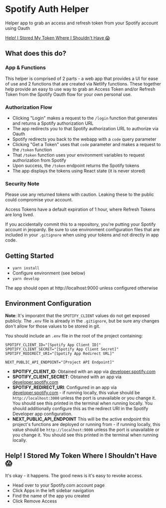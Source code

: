 # Spotify Auth Helper
Helper app to grab an access and refresh token from your Spotify account using Oauth 

[Help! I Stored My Token Where I Shouldn't Have 😱](#help-i-stored-my-token-where-i-shouldnt-have-)

## What does this do?

### App & Functions
This helper is comprised of 2 parts - a web app that provides a UI for ease of use and 2 functions that are created via Netlify functions. These together help provide an easy to use way to grab an Access Token and/or Refresh Token from the Spotify Oauth flow for your own personal use.

### Authorization Flow
* Clicking "Login" makes a request to the `/login` function that generates and returns a Spotify authorization URL
* The app redirects you to that Spotify authorization URL to authorize via Oauth
* Spotify redirects you back to the webapp with a `code` query parameter
* Clicking "Get a Token" uses that `code` parameter and makes a request to the `/token` function
* That `/token` function uses your environment variables to request authorization from Spotify
* Upon success, the `/token` endpoint returns the Spotify tokens
* The app displays the tokens using React state (it is never stored)

### Security Note
Please use any returned tokens with caution. Leaking these to the public could compromise your account.

Access Tokens have a default expiration of 1 hour, where Refresh Tokens are long lived.

If you accidentally commit this to a repository, you're putting your Spotify account in jeopardy. Be sure to use environment configuration files that are included in your `.gitignore` when using your tokens and not directly in app code.

## Getting Started
* `yarn install`
* Configure environment (see below)
* `yarn develop`

The app should open at http://localhost:9000 unless configured otherwise

## Environment Configuration
**Note**: It's imporatnt that the `SPOTIFY_CLIENT` values do not get exposed publicly. The `.env` file is already in the `.gitignore`, but be sure any changes don't allow for those values to be stored in git.

You should include an `.env` file in the root of the project containing:
```
SPOTIFY_CLIENT_ID="[Spotify App Client ID]"
SPOTIFY_CLIENT_SECRET="[Spotify App Client Secret]"
SPOTIFY_REDIRECT_URI="[Spotify App Redirect URL]"

NEXT_PUBLIC_API_ENDPOINT="[Project API Endpoint]"
```

* **SPOTIFY_CLIENT_ID**: Obtained with an app via [developer.spotify.com](https://developer.spotify.com/)
* **SPOTIFY_CLIENT_SECRET**: Obtained with an app via [developer.spotify.com](https://developer.spotify.com/)
* **SPOTIFY_REDIRECT_URI**: Configured in an app via  [developer.spotify.com](https://developer.spotify.com/) - if running locally, this value should be `http://localhost:3000` unless the port is unavailable or you change it. You should see this printed in the terminal when running locally. You should additionally configure this as the redirect URI in the Spotify Developer app configuration.
* **NEXT_PUBLIC_API_ENDPOINT** This will be the active endpoint this project's functions are deployed or running from - if running locally, this value should be `http://localhost:9000` unless the port is unavailable or you change it. You should see this printed in the terminal when running locally.

## Help! I Stored My Token Where I Shouldn't Have 😱

It's okay - it happens. The good news is it's easy to revoke access.

* Head over to your Spotify.com account page
* Click Apps in the left sidebar navigation
* Find the name of the app you created
* Click Remove Access
